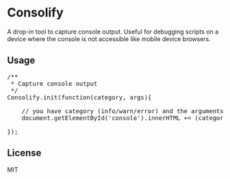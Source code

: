 # Consolify
 
A drop-in tool to capture console output. Useful for debugging scripts on a device where the console is not accessible like mobile device browsers. 
 
## Usage

<pre>
/**
 * Capture console output
 */
Consolify.init(function(category, args){

    // you have category (info/warn/error) and the arguments of the console call
    document.getElementById('console').innerHTML += (category + ": " + JSON.stringify(args) + "\n");

});
</pre>

## License
MIT
